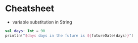 # Cheatsheet

* variable substitution in String

```kotlin
val days: Int = 90
println("$days days in the future is ${futureDate(days)}")
```
